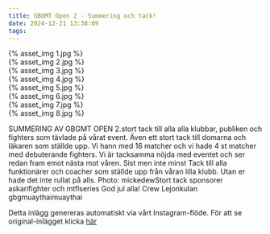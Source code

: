 ```yaml
---
title: GBGMT Open 2 - Summering och tack!
date: 2024-12-21 13:38:09
tags:
---
```

<div class="postId" style="display: none;">ID: 17998316441555206</div>



<div
class="postCarouselContainer"
carousel-children="8"
>

<div class="carouselChild">
{% asset_img 1.jpg %}
</div>


<div class="carouselChild">
{% asset_img 2.jpg %}
</div>


<div class="carouselChild">
{% asset_img 3.jpg %}
</div>


<div class="carouselChild">
{% asset_img 4.jpg %}
</div>


<div class="carouselChild">
{% asset_img 5.jpg %}
</div>


<div class="carouselChild">
{% asset_img 6.jpg %}
</div>


<div class="carouselChild">
{% asset_img 7.jpg %}
</div>


<div class="carouselChild">
{% asset_img 8.jpg %}
</div>



</div>


SUMMERING AV GBGMT OPEN 2.stort tack till alla alla klubbar, publiken och fighters som tävlade på vårat event. Även ett stort tack till domarna och läkaren som ställde upp. Vi hann med 16 matcher och vi hade 4 st matcher med debuterande fighters. Vi är tacksamma nöjda med eventet och ser redan fram emot nästa mot våren. Sist men inte minst Tack till alla funktionärer och coacher som ställde upp från våran lilla klubb. Utan er hade det inte rullat på alls. Photo: mickedewStort tack sponsorer askarifighter och mtflseries God jul alla! Crew  Lejonkulan gbgmuaythaimuaythai

<div class="automaticGeneratedPostDescription">
Detta inlägg genereras automatiskt via vårt Instagram-flöde. För att se original-inlägget klicka <a target="_blank" href="https://www.instagram.com/p/DD1zcargjHQ/">här</a>
</div>
<br>
